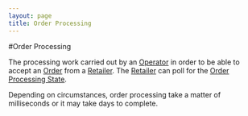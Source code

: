 ```yaml
---
layout: page
title: Order Processing
---
```


#Order Processing

The processing work carried out by an [Operator](operator) in order to be able to accept an [Order](order) from a [Retailer](retailer). The [Retailer](retailer) can poll for the [Order Processing State](order-processing-state).

Depending on circumstances, order processing take a matter of milliseconds or it may take days to complete.

